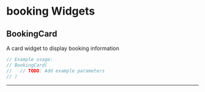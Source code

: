 # booking Widgets

## BookingCard

A card widget to display booking information

```dart
// Example usage:
// BookingCard(
//   // TODO: Add example parameters
// )
```

---

